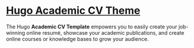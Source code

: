 # [Hugo Academic CV Theme](https://github.com/HugoBlox/theme-academic-cv)

The Hugo **Academic CV Template** empowers you to easily create your job-winning online resumé, showcase your academic publications, and create online courses or knowledge bases to grow your audience.


